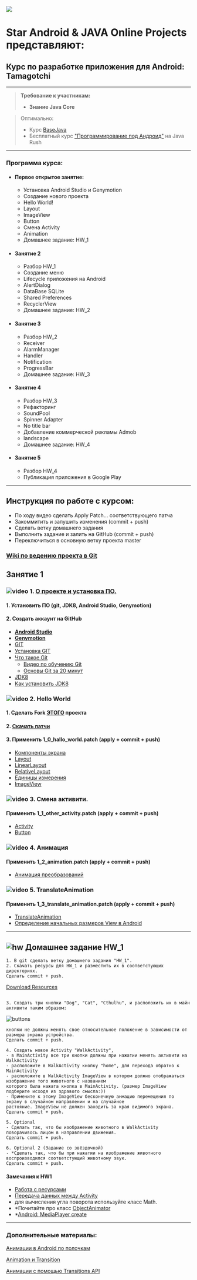 
<img src="https://cdn1.savepice.ru/uploads/2019/2/3/50aa6328bda9132ab6e0266ac6c7dcc7-full.png"/>

# Star Android & JAVA Online Projects  представляют:

## Курс по разработке приложения для Android: Tamagotchi


---
> **Требование к участникам:**
> - **Знание Java Core**

> Оптимально:
> - Курс [BaseJava](http://javaops.ru/reg/basejava)
> - Бесплатный курс ["Программирование под Андроид"](https://javarush.ru/quests/QUEST_GOOGLE_ANDROID) на Java Rush
---


### Программа курса:

- #### Первое открытое занятие:

  - Установка Android Studio и Genymotion
  - Создание нового проекта
  - Hello World!
  - Layout
  - ImageView
  - Button
  - Смена Activity
  - Animation
  - Домашнее задание: HW_1

- #### Занятие 2

  - Разбор HW_1
  - Создание меню
  - Lifecycle приложения на Android
  - AlertDialog
  - DataBase  SQLite
  - Shared Preferences
  - RecyclerView
  - Домашнее задание: HW_2

- #### Занятие 3

  - Разбор HW_2
  - Receiver
  - AlarmManager
  - Handler
  - Notification
  - ProgressBar
  - Домашнее задание: HW_3

- #### Занятие 4

  - Разбор HW_3
  - Рефакторинг
  - SoundPool
  - Spinner Adapter
  - No title bar
  - Добавление коммерческой рекламы Admob
  - landscape
  - Домашнее задание: HW_4

- #### Занятие 5 

  - Разбор HW_4
  - Публикация приложения в Google Play

---

## Инструкция по работе с курсом:

- По ходу видео сделать Apply Patch... соответствующего патча
- Закоммитить и запушить изменения (commit + push)
- Сделать ветку домашнего задания
- Выполнить задание и залить на GitHub (commit + push)
- Переключиться в основную ветку проекта master

### **[Wiki по ведению проекта в Git](https://github.com/JavaOPs/topjava/wiki/Git)**


## Занятие 1

### ![video](https://cloud.githubusercontent.com/assets/13649199/13672715/06dbc6ce-e6e7-11e5-81a9-04fbddb9e488.png) 1. [О проекте и установка ПО.](https://drive.google.com/open?id=1_rCSROQjSxQ8dqpNgOKuAsQacN59KGf_)

#### 1. Установить ПО (git, JDK8, Android Studio, Genymotion)
#### 2. Создать аккаунт на GitHub

- [**Android Studio**](https://developer.android.com/studio/)
- [**Genymotion**](https://www.genymotion.com)
- [GIT](https://git-scm.com/downloads)
- [Установка GIT](https://www.youtube.com/watch?v=mpK_MYb38zs) <img src="https://cloud.githubusercontent.com/assets/13649199/13672715/06dbc6ce-e6e7-11e5-81a9-04fbddb9e488.png" width="15"/>
- [Что такое Git](https://drive.google.com/file/d/0B9Ye2auQ_NsFSUNrdVc0bDZuX2s/edit) <img src="https://cloud.githubusercontent.com/assets/13649199/13672715/06dbc6ce-e6e7-11e5-81a9-04fbddb9e488.png" width="15"/>
  - [Видео по обучению Git](https://www.youtube.com/playlist?list=PLIU76b8Cjem5B3sufBJ_KFTpKkMEvaTQR) <img src="https://cloud.githubusercontent.com/assets/13649199/13672715/06dbc6ce-e6e7-11e5-81a9-04fbddb9e488.png" width="15"/>
  - [Основы Git за 20 минут](https://www.youtube.com/watch?v=TMeZGvtQnT8) <img src="https://cloud.githubusercontent.com/assets/13649199/13672715/06dbc6ce-e6e7-11e5-81a9-04fbddb9e488.png" width="15"/>
- [JDK8](https://www.oracle.com/technetwork/java/javase/downloads/jdk8-downloads-2133151.html)
- [Как установить JDK8](https://www.youtube.com/watch?v=D59Sd7D58F0) <img src="https://cloud.githubusercontent.com/assets/13649199/13672715/06dbc6ce-e6e7-11e5-81a9-04fbddb9e488.png" width="15"/>

### ![video](https://cloud.githubusercontent.com/assets/13649199/13672715/06dbc6ce-e6e7-11e5-81a9-04fbddb9e488.png) 2. Hello World

#### 1. Сделать Fork **[ЭТОГО](https://github.com/qf05/Android_Lesson_1)** проекта
#### 2. [Скачать патчи](https://drive.google.com/open?id=1WPWIwHDHmeuf93dWTtaHloWpvX1Xkb9s)
#### 3. Применить 1_0_hallo_world.patch (apply + commit + push)

- [Компоненты экрана](https://startandroid.ru/ru/uroki/vse-uroki-spiskom/13-urok-4-elementy-ekrana-i-ih-svojstva.html)
- [Layout](http://developer.alexanderklimov.ru/android/theory/layout.php)
- [LinearLayout](http://developer.alexanderklimov.ru/android/layout/linearlayout.php)
- [RelativeLayout](http://developer.alexanderklimov.ru/android/layout/relativelayout.php)
- [Единицы измерения](http://developer.alexanderklimov.ru/android/theory/scales.php)
- [ImageView](http://developer.alexanderklimov.ru/android/views/imageview.php)

### ![video](https://cloud.githubusercontent.com/assets/13649199/13672715/06dbc6ce-e6e7-11e5-81a9-04fbddb9e488.png) 3. Смена активити.

#### Применить 1_1_other_activity.patch (apply + commit + push)

- [Activity](http://developer.alexanderklimov.ru/android/theory/activity-theory.php#what)
- [Button](http://developer.alexanderklimov.ru/android/views/button.php)

### ![video](https://cloud.githubusercontent.com/assets/13649199/13672715/06dbc6ce-e6e7-11e5-81a9-04fbddb9e488.png) 4. Анимация

#### Применить 1_2_animation.patch (apply + commit + push)

- [Анимация преобразований](http://developer.alexanderklimov.ru/android/animation/tweenanimation.php)

### ![video](https://cloud.githubusercontent.com/assets/13649199/13672715/06dbc6ce-e6e7-11e5-81a9-04fbddb9e488.png) 5. TranslateAnimation

#### Применить 1_3_translate_animation.patch (apply + commit + push)

- [TranslateAnimation](http://developer.alexanderklimov.ru/android/animation/translateanimation.php)
- [Определение начальных размеров View в Android](http://poetofcode.ru/programming/2017/06/12/kak-opredelit-nachalnyue-razmeryu-view-v-android.html)

---

## ![hw](https://cloud.githubusercontent.com/assets/13649199/13672719/09593080-e6e7-11e5-81d1-5cb629c438ca.png) Домашнее задание HW_1

```
1. В git сделать ветку домашнего задания "HW_1".
2. Скачать ресурсы для HW_1 и разместить их в соответстующих директориях. 
Сделать commit + push.
```
[Download Resources](https://drive.google.com/file/d/1L9cKSTV6GMOGiAi-OzP2Hj4PlRyo3BAP/view?usp=sharing)
```

3. Создать три кнопки "Dog", "Cat", "Cthulhu", и расположить их в майн активити таким образом:
```
![buttons](https://cdn1.savepice.ru/uploads/2019/2/3/124cf95c5458fc74cab839ce0a814acb-full.jpg)
```
кнопки не должны менять свое относительное положение в зависимости от размера экрана устройства. 
Сделать commit + push.

4. Создать новое Activity "WalkActivity", 
- в MainActivity все три кнопки должны при нажатии менять активити на WalkActivity
- расположите в WalkActivity кнопку "home", для перехода обратно к MainActivity 
- расположите в WalkActivity ImageView в котором должно отображаться изображение того животного с названием 
которого была нажата кнопка в MainActivity. (размер ImageView подберите исходя из здравого смысла:))
- Примените к этому ImageView бесконечную анмацию перемещения по экрану в случайном направлении и на случайное 
растояние. ImageView не должен заходить за края видимого экрана.
Сделать commit + push.

5. Optional
- Сделать так, что бы изображение животного в WalkActivity поворачивось лицом в направлении движения.
Сделать commit + push.

6. Optional 2 (Задание со звёздочкой)
- *Сделать так, что бы при нажатии на изображение животного воспроизводился соответстующий животному звук.
Сделать commit + push.
```

#### Замечания к HW1

- [Работа с ресурсами](https://metanit.com/java/android/2.4.php)
- [Передача данных между Activity](http://developer.alexanderklimov.ru/android/activity.php#passdata)
- для вычисления угла поворота используйте класс Math.
- *Почитайте про класс [ObjectAnimator](https://developer.android.com/reference/android/animation/ObjectAnimator)
- *[Android: MediaPlayer create](https://stackoverflow.com/questions/12154951/android-mediaplayer-create)

---



### Дополнительные материалы:


[Анимации в Android по полочкам](https://habr.com/ru/post/347918/)

[Animation и Transition](http://developer.alexanderklimov.ru/android/animation/)

[Анимации c помощью Transitions API](https://habr.com/ru/post/243363/)